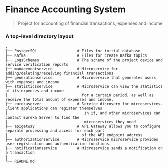 Finance Accounting System
============================

> Project for accounting of financial transactions, expenses and income

### A top-level directory layout

    .
    ├── PostgerSQL                  # Files for initial database
    ├── Kafka                       # Files for create Kafka topics
    ├── LogsSchemes                 # The scheme of the project device and service verification reports
    ├── managementservice           # Microservice for adding/deleting/receiving financial transactions
    ├── generationservice           # Microservice that generates users with expenses and income
    ├── statisticsservice           # Microservice can view the statistics of its expenses and income 
    │                                 for a certain period, as well as receive the total amount of expenses and income.
    ├── eurekaserver                # Service discovery for microservices. Client applications can register themselves 
    │                                  in it, and other microservices can contact Eureka Server to find the 
    │                                  microservices they need
    ├── apigetway                   # API Gateway allows you to configure separate processing and access for each part 
    │                                 of the API endpoint address
    ├── authorizationservice        # Microservice microservice provides user registration and authentication functions.
    ├── notificationservice         # Microservice sends a notification on a transaction
    │                               
    └── README.md

